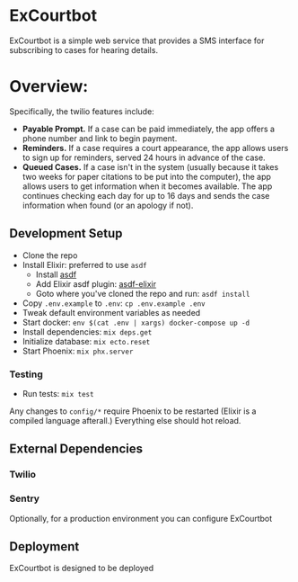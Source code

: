 # ExCourtbot
ExCourtbot is a simple web service that provides a SMS interface for subscribing to cases for hearing details.

# Overview:
Specifically, the twilio features include:

- **Payable Prompt.** If a case can be paid immediately, the app offers a phone number and link to begin payment.
- **Reminders.** If a case requires a court appearance, the app allows users to sign up for reminders, served 24 hours in advance of the case.
- **Queued Cases.** If a case isn't in the system (usually because it takes two weeks for paper citations to be put into the computer), the app allows users to get information when it becomes available. The app continues checking each day for up to 16 days and sends the case information when found (or an apology if not).

## Development Setup

- Clone the repo
- Install Elixir: preferred to use `asdf`
  - Install [asdf](https://github.com/asdf-vm/asdf#setup)
  - Add Elixir asdf plugin: [asdf-elixir](https://github.com/asdf-vm/asdf-elixir) 
  - Goto where you've cloned the repo and run: `asdf install`
- Copy `.env.example` to `.env`: `cp .env.example .env`
- Tweak default environment variables as needed
- Start docker: `env $(cat .env | xargs) docker-compose up -d`
- Install dependencies: `mix deps.get`
- Initialize database: `mix ecto.reset`
- Start Phoenix: `mix phx.server`

### Testing
- Run tests: `mix test`


Any changes to `config/*` require Phoenix to be restarted (Elixir is a compiled language afterall.) Everything else should hot reload.

## External Dependencies



### Twilio

### Sentry 
Optionally, for a production environment you can configure ExCourtbot 

## Deployment
ExCourtbot is designed to be deployed 